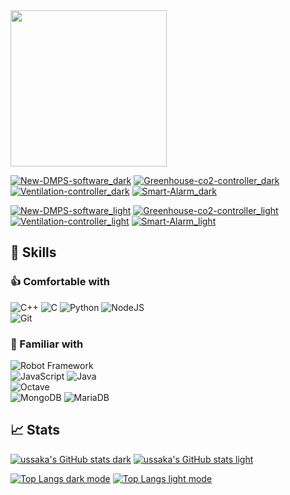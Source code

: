 <img src="https://github.com/ussaka/ussaka/blob/main/obi.gif" width=250>

<!--Pinned repos dark mode-->
[![New-DMPS-software_dark](https://github-readme-stats.vercel.app/api/pin/?username=ussaka&repo=New-DMPS-software&theme=tokyonight#gh-dark-mode-only)](https://github.com/ussaka/New-DMPS-software#gh-dark-mode-only)
[![Greenhouse-co2-controller_dark](https://github-readme-stats.vercel.app/api/pin/?username=ussaka&repo=Greenhouse-co2-controller&theme=tokyonight#gh-dark-mode-only)](https://github.com/ussaka/Greenhouse-co2-controller#gh-dark-mode-only)
[![Ventilation-controller_dark](https://github-readme-stats.vercel.app/api/pin/?username=ussaka&repo=Ventilation-controller&theme=tokyonight#gh-dark-mode-only)](https://github.com/ussaka/Ventilation-controller#gh-dark-mode-only)
[![Smart-Alarm_dark](https://github-readme-stats.vercel.app/api/pin/?username=ussaka&repo=Smart-Alarm&theme=tokyonight#gh-dark-mode-only)](https://github.com/ussaka/Smart-Alarm#gh-dark-mode-only)

<!--Pinned repos light mode-->
[![New-DMPS-software_light](https://github-readme-stats.vercel.app/api/pin/?username=ussaka&repo=New-DMPS-software&theme=default#gh-light-mode-only)](https://github.com/ussaka/New-DMPS-software#gh-light-mode-only)
[![Greenhouse-co2-controller_light](https://github-readme-stats.vercel.app/api/pin/?username=ussaka&repo=Greenhouse-co2-controller&theme=default#gh-light-mode-only)](https://github.com/ussaka/Greenhouse-co2-controller#gh-light-mode-only)
[![Ventilation-controller_light](https://github-readme-stats.vercel.app/api/pin/?username=ussaka&repo=Ventilation-controller&theme=default#gh-light-mode-only)](https://github.com/ussaka/Ventilation-controller#gh-light-mode-only)
[![Smart-Alarm_light](https://github-readme-stats.vercel.app/api/pin/?username=ussaka&repo=Smart-Alarm&theme=default#gh-light-mode-only)](https://github.com/ussaka/Smart-Alarm#gh-light-mode-only)

<!--Skills-->
## :wrench: Skills
### :thumbsup: Comfortable with
![C++](https://img.shields.io/badge/c++-%2300599C.svg?style=for-the-badge&logo=c%2B%2B&logoColor=white)
![C](https://img.shields.io/badge/c-%2300599C.svg?style=for-the-badge&logo=c&logoColor=white)
![Python](https://img.shields.io/badge/python-3670A0?style=for-the-badge&logo=python&logoColor=ffdd54)
![NodeJS](https://img.shields.io/badge/node.js-6DA55F?style=for-the-badge&logo=node.js&logoColor=white)  
![Git](https://img.shields.io/badge/git-%23F05033.svg?style=for-the-badge&logo=git&logoColor=white)

### :pinching_hand: Familiar with
![Robot Framework](https://img.shields.io/badge/Robot%20Framework-000000?style=for-the-badge&logo=robot-framework&logoColor=white)  
![JavaScript](https://img.shields.io/badge/javascript-%23323330.svg?style=for-the-badge&logo=javascript&logoColor=%23F7DF1E)
![Java](https://img.shields.io/badge/java-%23ED8B00.svg?style=for-the-badge&logo=java&logoColor=white)  
![Octave](https://img.shields.io/badge/OCTAVE-darkblue?style=for-the-badge&logo=octave&logoColor=fcd683)  
![MongoDB](https://img.shields.io/badge/MongoDB-%234ea94b.svg?style=for-the-badge&logo=mongodb&logoColor=white)
![MariaDB](https://img.shields.io/badge/MariaDB-003545?style=for-the-badge&logo=mariadb&logoColor=white)

<!--Stats-->
## :chart_with_upwards_trend: Stats
<!--Stats Card-->
[![ussaka's GitHub stats dark](https://github-readme-stats-navy-xi-33.vercel.app/api?username=ussaka&show_icons=true&count_private=true&theme=tokyonight#gh-dark-mode-only)](https://github.com/ussaka/github-readme-stats#gh-dark-mode-only)
[![ussaka's GitHub stats light](https://github-readme-stats-navy-xi-33.vercel.app/api?username=ussaka&show_icons=true&count_private=true&theme=default#gh-light-mode-only)](https://github.com/ussaka/github-readme-stats#gh-light-mode-only)

<!--Top Languages Card-->
[![Top Langs dark mode](https://github-readme-stats-navy-xi-33.vercel.app/api/top-langs/?username=ussaka&hide_progress=true&layout=compact&count_private=true&theme=tokyonight#gh-dark-mode-only)](https://github.com/ussaka/github-readme-stats#gh-dark-mode-only)
[![Top Langs light mode](https://github-readme-stats-navy-xi-33.vercel.app/api/top-langs/?username=ussaka&hide_progress=true&layout=compact&count_private=true&theme=default#gh-light-mode-only)](https://github.com/ussaka/github-readme-stats#gh-light-mode-only)
